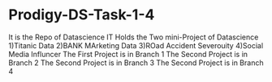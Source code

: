 # Prodigy-DS-Task-1-4
It is the Repo of Datascience
IT Holds the Two mini-Project of Datascience
1)Titanic Data
2)BANK MArketing Data
3)ROad Accident Severouity 
4)Social Media Influncer
The First Project is in Branch 1
The Second Project is in Branch 2
The Second Project is in Branch 3
The Second Project is in Branch 4

